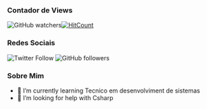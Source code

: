 ### Contador de Views
![GitHub watchers](https://img.shields.io/github/watchers/dieguesmosken/dieguesmosken?style=social)[![HitCount](http://hits.dwyl.com/dieguesmosken/dieguesmosken.svg)](http://hits.dwyl.com/dieguesmosken/dieguesmosken)
### Redes Sociais
![Twitter Follow](https://img.shields.io/twitter/follow/dieguesmosken?style=social) ![GitHub followers](https://img.shields.io/github/followers/dieguesmosken?style=social)

### Sobre Mim
- 🌱 I’m currently learning Tecnico em desenvolviment de sistemas
- 🤔 I’m looking for help with Csharp
<!--
**dieguesmosken/dieguesmosken** is a ✨ _special_ ✨ repository because its `README.md` (this file) appears on your GitHub profile.

Here are some ideas to get you started:

- 🔭 I’m currently working on ...
- 🌱 I’m currently learning ...
- 👯 I’m looking to collaborate on ...
- 🤔 I’m looking for help with ...
- 💬 Ask me about ...
- 📫 How to reach me: ...
- 😄 Pronouns: ...
- ⚡ Fun fact: ...
-->
